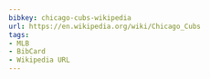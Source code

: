```yaml
---
bibkey: chicago-cubs-wikipedia
url: https://en.wikipedia.org/wiki/Chicago_Cubs
tags:
- MLB
- BibCard
- Wikipedia URL
---
```


